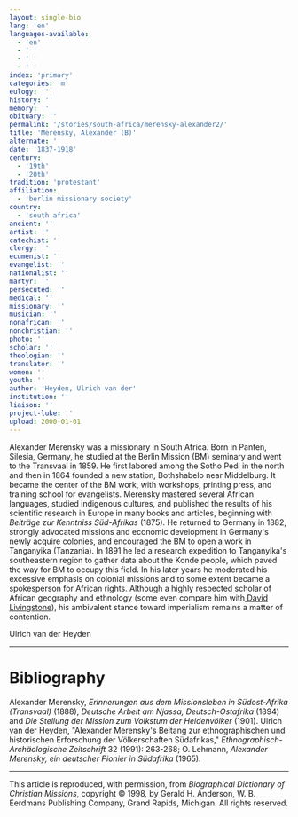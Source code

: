 ```yaml
---
layout: single-bio
lang: 'en'
languages-available:
  - 'en'
  - ' '
  - ' '
  - ' '
index: 'primary'
categories: 'm'
eulogy: ''
history: ''
memory: ''
obituary: ''
permalink: '/stories/south-africa/merensky-alexander2/'
title: 'Merensky, Alexander (B)'
alternate: ''
date: '1837-1918'
century:
  - '19th'
  - '20th'
tradition: 'protestant'
affiliation:
  - 'berlin missionary society'
country:
  - 'south africa'
ancient: ''
artist: ''
catechist: ''
clergy: ''
ecumenist: ''
evangelist: ''
nationalist: ''
martyr: ''
persecuted: ''
medical: ''
missionary: ''
musician: ''
nonafrican: ''
nonchristian: ''
photo: ''
scholar: ''
theologian: ''
translator: ''
women: ''
youth: ''
author: 'Heyden, Ulrich van der'
institution: ''
liaison: ''
project-luke: ''
upload: 2000-01-01
---
```



Alexander Merensky was a missionary in South Africa. Born
in Panten, Silesia, Germany, he studied at the Berlin Mission
(BM) seminary and went to the Transvaal in 1859. He first
labored among the Sotho Pedi in the north and then in 1864
founded a new station, Bothshabelo near Middelburg. It became
the center of the BM work, with workshops, printing press,
and training school for evangelists. Merensky mastered several
African languages, studied indigenous cultures, and published
the results of his scientific research in Europe in many books
and articles, beginning with *Beiträge zur Kenntniss Süd-Afrikas*
(1875). He returned to Germany in 1882, strongly advocated
missions and economic development in Germany's newly acquire
colonies, and encouraged the BM to open a work in Tanganyika
(Tanzania). In 1891 he led a research expedition to Tanganyika's
southeastern region to gather data about the Konde people,
which paved the way for BM to occupy this field. In his later
years he moderated his excessive emphasis on colonial missions
and to some extent became a spokesperson for African rights.
Although a highly respected scholar of African geography and
ethnology (some even compare him with[
David Livingstone](livingstone3_david.html)), his ambivalent stance toward imperialism
remains a matter of contention.

Ulrich van der Heyden

---

# Bibliography

Alexander Merensky, *Erinnerungen aus dem Missionsleben in Südost-Afrika (Transvaal)* (1888), *Deutsche Arbeit am Njassa, Deutsch-Ostafrika* (1894) and *Die Stellung der Mission zum Volkstum der Heidenvölker* (1901). Ulrich van der Heyden, "Alexander Merensky's Beitang zur ethnographischen und historischen Erforschung der Völkerschaften Südafrikas," *Ethnographisch-Archäologische Zeitschrift* 32 (1991): 263-268; O. Lehmann, *Alexander Merensky, ein deutscher Pionier in Südafrika* (1965).

---

This article is reproduced, with permission, from *Biographical Dictionary of Christian Missions*, copyright © 1998, by Gerald H. Anderson, W. B. Eerdmans Publishing Company, Grand Rapids, Michigan. All rights reserved.